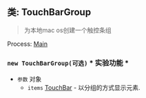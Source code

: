 ## 类: TouchBarGroup

> 为本地mac os创建一个触控条组

Process: [Main](../tutorial/application-architecture.md#main-and-renderer-processes)

### `new TouchBarGroup(可选)` * 实验功能 *

* `参数` 对象 
  * `items` [TouchBar](touch-bar.md) - 以分组的方式显示元素.